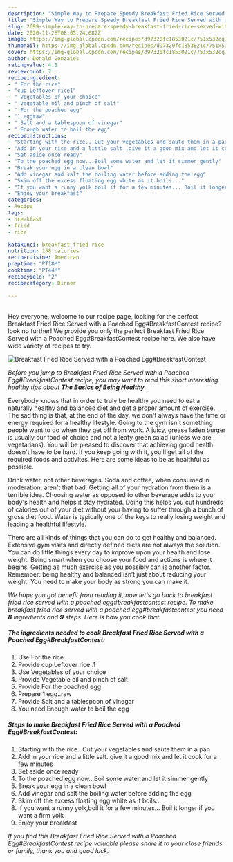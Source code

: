 ```yaml
---
description: "Simple Way to Prepare Speedy Breakfast Fried Rice Served with a Poached Egg#BreakfastContest"
title: "Simple Way to Prepare Speedy Breakfast Fried Rice Served with a Poached Egg#BreakfastContest"
slug: 2699-simple-way-to-prepare-speedy-breakfast-fried-rice-served-with-a-poached-eggbreakfastcontest
date: 2020-11-28T08:05:24.682Z
image: https://img-global.cpcdn.com/recipes/d97320fc1853021c/751x532cq70/breakfast-fried-rice-served-with-a-poached-eggbreakfastcontest-recipe-main-photo.jpg
thumbnail: https://img-global.cpcdn.com/recipes/d97320fc1853021c/751x532cq70/breakfast-fried-rice-served-with-a-poached-eggbreakfastcontest-recipe-main-photo.jpg
cover: https://img-global.cpcdn.com/recipes/d97320fc1853021c/751x532cq70/breakfast-fried-rice-served-with-a-poached-eggbreakfastcontest-recipe-main-photo.jpg
author: Donald Gonzales
ratingvalue: 4.1
reviewcount: 7
recipeingredient:
- " For the rice"
- "cup Leftover rice1"
- " Vegetables of your choice"
- " Vegetable oil and pinch of salt"
- " For the poached egg"
- "1 eggraw"
- " Salt and a tablespoon of vinegar"
- " Enough water to boil the egg"
recipeinstructions:
- "Starting with the rice...Cut your vegetables and saute them in a pan"
- "Add in your rice and a little salt..give it a good mix and let it cook for a few minutes"
- "Set aside once ready"
- "To the poached egg now...Boil some water and let it simmer gently"
- "Break your egg in a clean bowl"
- "Add vinegar and salt the boiling water before adding the egg"
- "Skim off the excess floating egg white as it boils..."
- "If you want a runny yolk,boil it for a few minutes... Boil it longer if you want a firm yolk"
- "Enjoy your breakfast"
categories:
- Recipe
tags:
- breakfast
- fried
- rice

katakunci: breakfast fried rice 
nutrition: 158 calories
recipecuisine: American
preptime: "PT18M"
cooktime: "PT44M"
recipeyield: "2"
recipecategory: Dinner

---
```

<br>
Hey everyone, welcome to our recipe page, looking for the perfect Breakfast Fried Rice Served with a Poached Egg#BreakfastContest recipe? look no further! We provide you only the perfect Breakfast Fried Rice Served with a Poached Egg#BreakfastContest recipe here. We also have wide variety of recipes to try.
<br>


![Breakfast Fried Rice Served with a Poached Egg#BreakfastContest](https://img-global.cpcdn.com/recipes/d97320fc1853021c/751x532cq70/breakfast-fried-rice-served-with-a-poached-eggbreakfastcontest-recipe-main-photo.jpg)

<i>Before you jump to Breakfast Fried Rice Served with a Poached Egg#BreakfastContest recipe, you may want to read this short interesting healthy tips about <strong>The Basics of Being Healthy</strong>.</i>

Everybody knows that in order to truly be healthy you need to eat a naturally healthy and balanced diet and get a proper amount of exercise. The sad thing is that, at the end of the day, we don't always have the time or energy required for a healthy lifestyle. Going to the gym isn't something people want to do when they get off from work. A juicy, grease laden burger is usually our food of choice and not a leafy green salad (unless we are vegetarians). You will be pleased to discover that achieving good health doesn't have to be hard. If you keep going with it, you'll get all of the required foods and activites. Here are some ideas to be as healthful as possible.

Drink water, not other beverages. Soda and coffee, when consumed in moderation, aren't that bad. Getting all of your hydration from them is a terrible idea. Choosing water as opposed to other beverage adds to your body's health and helps it stay hydrated. Doing this helps you cut hundreds of calories out of your diet without your having to suffer through a bunch of gross diet food. Water is typically one of the keys to really losing weight and leading a healthful lifestyle.

There are all kinds of things that you can do to get healthy and balanced. Extensive gym visits and directly defined diets are not always the solution. You can do little things every day to improve upon your health and lose weight. Being smart when you choose your food and actions is where it begins. Getting as much exercise as you possibly can is another factor. Remember: being healthy and balanced isn’t just about reducing your weight. You need to make your body as strong you can make it. 


<i>We hope you got benefit from reading it, now let's go back to breakfast fried rice served with a poached egg#breakfastcontest recipe. To make breakfast fried rice served with a poached egg#breakfastcontest you need <strong>8</strong> ingredients and <strong>9</strong> steps. Here is how you cook that.
</i>

##### The ingredients needed to cook Breakfast Fried Rice Served with a Poached Egg#BreakfastContest:

1. Use  For the rice
1. Provide cup Leftover rice..1
1. Use  Vegetables of your choice
1. Provide  Vegetable oil and pinch of salt
1. Provide  For the poached egg
1. Prepare 1 egg..raw
1. Provide  Salt and a tablespoon of vinegar
1. You need  Enough water to boil the egg


##### Steps to make Breakfast Fried Rice Served with a Poached Egg#BreakfastContest:

1. Starting with the rice...Cut your vegetables and saute them in a pan
1. Add in your rice and a little salt..give it a good mix and let it cook for a few minutes
1. Set aside once ready
1. To the poached egg now...Boil some water and let it simmer gently
1. Break your egg in a clean bowl
1. Add vinegar and salt the boiling water before adding the egg
1. Skim off the excess floating egg white as it boils...
1. If you want a runny yolk,boil it for a few minutes... Boil it longer if you want a firm yolk
1. Enjoy your breakfast


<i>If you find this Breakfast Fried Rice Served with a Poached Egg#BreakfastContest recipe valuable please share it to your close friends or family, thank you and good luck.</i>
